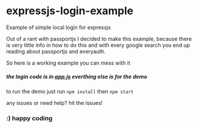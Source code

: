 expressjs-login-example
=====================

Example of simple local login for expressjs

Out of a rant with passportjs I decided to make this example, 
because there is very little info in how to do this and with every 
google search you end up reading about passportjs and everyauth.

So here is a working example you can mess with it


##### the login code is in [app.js](https://github.com/lazychino/express-login-example/blob/master/app.js) everthing else is for the demo

to run the demo just run `npm install` then `npm start`

any issues or need help? hit the issues! 

### :) happy coding
